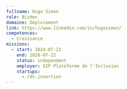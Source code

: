 ```yaml
---
fullname: Hugo Simon
role: Bizdev
domaine: Déploiement
link: https://www.linkedin.com/in/hugosimon/
competences:
  - Croissance
missions:
  - start: 2024-07-22
    end: 2026-07-22
    status: independent
    employer: GIP Plateforme de l'Inclusion
    startups:
      - rdv.insertion
---
```

